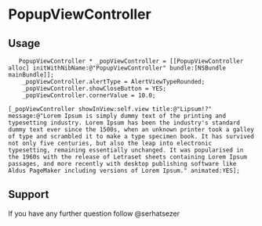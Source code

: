 PopupViewController
===================

Usage 
--------------


       PopupViewController * _popViewController = [[PopupViewController alloc] initWithNibName:@"PopupViewController" bundle:[NSBundle mainBundle]];
        _popViewController.alertType = AlertViewTypeRounded;
        _popViewController.showCloseButton = YES;
        _popViewController.cornerValue = 10.0;
    
    [_popViewController showInView:self.view title:@"Lipsum!?" message:@"Lorem Ipsum is simply dummy text of the printing and typesetting industry. Lorem Ipsum has been the industry's standard dummy text ever since the 1500s, when an unknown printer took a galley of type and scrambled it to make a type specimen book. It has survived not only five centuries, but also the leap into electronic typesetting, remaining essentially unchanged. It was popularised in the 1960s with the release of Letraset sheets containing Lorem Ipsum passages, and more recently with desktop publishing software like Aldus PageMaker including versions of Lorem Ipsum." animated:YES];

Support
--------------
If you have any further question follow @serhatsezer
